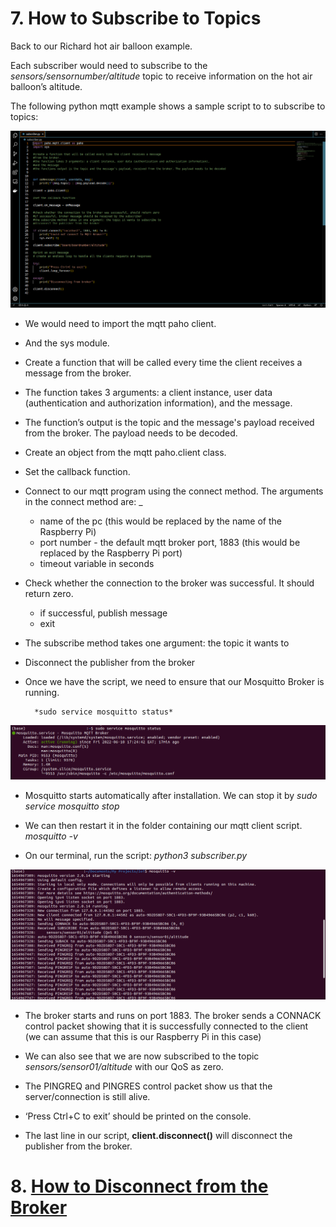 # 7. How to Subscribe to Topics

Back to our Richard hot air balloon example.

Each subscriber would need to subscribe to the *sensors/sensornumber/altitude* topic to receive information on the hot air balloon’s altitude.

The following python mqtt example shows a sample script to to subscribe to topics:

![subscriber script](/Eclipse_Paho/Subscriber%20Script.png)

- We would need to import the mqtt paho client.

- And the sys module.

- Create a function that will be called every time the client receives a message from the broker.

- The function takes 3 arguments: a client instance, user data (authentication and authorization information), and the message.

- The function’s output is the topic and the message's payload received from the broker. The payload needs to be decoded.

- Create an object from the mqtt paho.client class.

- Set the callback function.

- Connect to our mqtt program using the connect method. The arguments in the connect method are:
_
    - name of the pc (this would be replaced by the name of the Raspberry Pi)
    - port number - the default mqtt broker port, 1883 (this would be replaced by the Raspberry Pi port)
    - timeout variable in seconds

- Check whether the connection to the broker was successful. It should return zero.

    - if successful, publish message
    - exit

- The subscribe method takes one argument: the topic it wants to
- Disconnect the publisher from the broker

- Once we have the script, we need to ensure that our Mosquitto Broker is running. 

        *sudo service mosquitto status* 

![mosquitto broker status](/Eclipse_Paho/broker%203.png)

- Mosquitto starts automatically after installation. We can stop it by 
        *sudo service  mosquitto stop*

- We can then restart it in the folder containing our mqtt client script.
        *mosquitto -v*

- On our terminal, run the script:
        *python3 subscriber.py*

![mosquitto broker restart](/Eclipse_Paho/subscriber.png)

- The broker starts and runs on port 1883. The broker sends a CONNACK control packet showing that it is successfully connected to the client (we can assume that this is our Raspberry Pi in this case)

- We can also see that we are now subscribed to the topic *sensors/sensor01/altitude* with our QoS as zero.

- The PINGREQ and PINGRES control packet show us that the server/connection is still alive.

- ‘Press Ctrl+C to exit’ should be printed on the console. 

- The last line in our script, **client.disconnect()** will disconnect the publisher from the broker.


# 8. [How to Disconnect from the Broker](/08_how_to_disconnect_from_the_broker.md)








